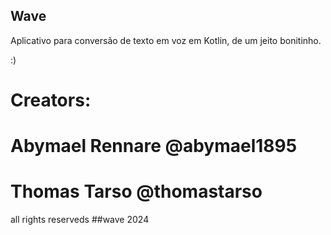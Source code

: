 ## Wave

Aplicativo para conversão de texto em voz em Kotlin, de um jeito bonitinho.
 
:)

# Creators:

# Abymael Rennare @abymael1895
# Thomas Tarso @thomastarso

all rights reserveds ##wave 2024
